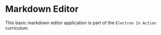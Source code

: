 # Markdown Editor

This basic markdown editor application is part of the `Electron In Action` curriculum.
